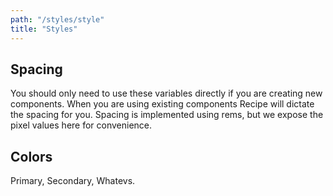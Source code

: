 ```yaml
---
path: "/styles/style"
title: "Styles"
---
```


## Spacing

You should only need to use these variables directly if you are creating new components. When you are using existing components Recipe will dictate the spacing for you. Spacing is implemented using rems, but we expose the pixel values here for convenience.

<SpacingVariables></SpacingVariables>

## Colors

Primary, Secondary, Whatevs.
